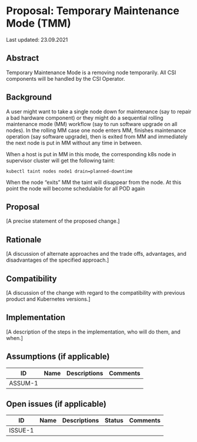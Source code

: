 # Proposal: Temporary Maintenance Mode (TMM)

Last updated: 23.09.2021


## Abstract

Temporary Maintenance Mode is a removing node temporarily. All CSI components will be handled by the CSI Operator.

## Background

A user might want to take a single node down for maintenance (say to repair a bad hardware component) or they might do a sequential rolling maintenance mode (MM) workflow (say to run software upgrade on all nodes). In the rolling MM case one node enters MM, finishes maintenance operation (say software upgrade), then is exited from MM and immediately the next node is put in MM without any time in between.

When a host is put in MM in this mode, the corresponding k8s node in supervisor cluster will get the following taint:
```
kubectl taint nodes node1 drain=planned-downtime
```

When the node “exits” MM the taint will disappear from the node. At this point the node will become schedulable for all POD again

## Proposal

[A precise statement of the proposed change.]

## Rationale

[A discussion of alternate approaches and the trade offs, advantages, and disadvantages of the specified approach.]

## Compatibility

[A discussion of the change with regard to the compatibility with previous product and Kubernetes versions.]

## Implementation

[A description of the steps in the implementation, who will do them, and when.]

## Assumptions (if applicable)

ID | Name | Descriptions | Comments
---| -----| -------------| --------
ASSUM-1 |   |   |


## Open issues (if applicable)

ID | Name | Descriptions | Status | Comments
---| -----| -------------| ------ | --------
ISSUE-1 |   |   |   |   
